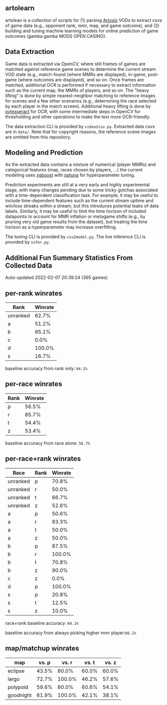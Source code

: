 artolearn
---------

artolean is a collection of scripts for (1) parsing [Artosis](https://twitch.tv/artosis) VODs to extract csvs of game data (e.g., opponent rank, mmr, map, and game outcome), and (2) building and tuning machine learning models for online prediction of game outcomes (gamba gamba MODS OPEN CASINO).

Data Extraction
---------------
Game data is extracted via OpenCV, where still frames of games are matched against reference game scenes to determine the current stream VOD state (e.g., match-found (where MMRs are displayed), in-game, post-game (where outcomes are displayed), and so on.
Once frames are matched, additional OCR is performed if necessary to extract information such as the current map, the MMRs of players, and so on.
The "heavy lifting" is done by simple nearest-neighbor matching to reference images for scenes and a few other scenarios (e.g., determining the race selected by each player in the match screen).
Additional heavy lifting is done by [pytesseract](https://pypi.org/project/pytesseract/) for OCR, with some intermediate steps in OpenCV for thresholding and other operations to make the text more OCR-friendly.

The data extraction CLI is provided by `video2csv.py`.
Extracted data csvs are in `data/`.
Note that for copyright reasons, the reference scene images are omitted from
this repository.

Modeling and Prediction
-----------------------
As the extracted data contains a mixture of numerical (player MMRs) and categorical features (map, races chosen by players, ...) the current modeling uses [xgboost](https://xgboost.readthedocs.io/en/stable/) with [optuna](https://optuna.org/) for hyperparameter tuning.

Prediction experiments are still at a very early and highly experimental stage, with many changes pending due to some tricky gotchas associated with a time-dependent classification task.
For example, it may be useful to include time-dependent features such as the current stream uptime and win/loss streaks within a stream, but this introduces potential leaks of data labels.
Similarly, it may be useful to limit the time horizon of included datapoints to account for MMR inflation or metagame shifts (e.g., by pruning very old game results from the dataset), but treating the time horizon as a hyperparameter may increase overfitting.

The tuning CLI is provided by `csv2model.py`.
The live inference CLI is provided by `infer.py`.

Additional Fun Summary Statistics From Collected Data
-----------------------------------------------------
Auto-updated 2022-02-07 20:39:24 (395 games)

per-rank winrates
-----------------
Rank | Winrate
---- | -------
unranked | 62.7%
a | 51.2%
b | 85.1%
c | 0.0%
d | 100.0%
s | 16.7%

 baseline accuracy from rank only: `64.1%`

per-race winrates
-----------------
Rank | Winrate
---- | -------
p | 56.5%
r | 85.7%
t | 54.4%
z | 53.4%

 baseline accuracy from race alone: `56.7%`

per-race+rank winrates
----------------------
Race | Rank | Winrate 
---- | ---- | ------- 
unranked | p | 70.8%
unranked | r | 50.0%
unranked | t | 66.7%
unranked | z | 52.6%
a | p | 50.6%
a | r | 83.3%
a | t | 50.0%
a | z | 50.0%
b | p | 87.5%
b | r | 100.0%
b | t | 70.8%
b | z | 90.0%
c | z | 0.0%
d | p | 100.0%
s | p | 20.8%
s | t | 12.5%
s | z | 10.0%

 race+rank baseline accuracy: `64.1%`

baseline accuracy from always picking higher mmr player:`66.1%`

map/matchup winrates
--------------------

map | vs. p | vs. r | vs. t | vs. z
------|------|------|------|------
eclipse | 43.5% | 80.0% | 60.0% | 60.0%
largo | 72.7% | 100.0% | 46.2% | 57.6%
polypoid | 59.6% | 80.0% | 60.6% | 54.1%
goodnight | 61.9% | 100.0% | 42.1% | 38.1%
